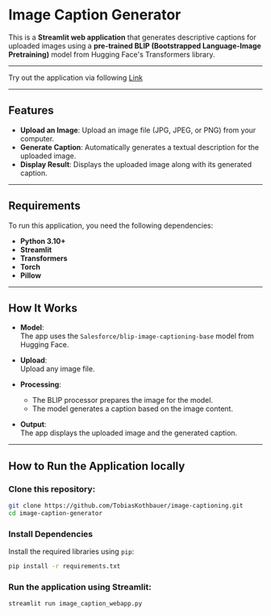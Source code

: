 # Image Caption Generator

This is a **Streamlit web application** that generates descriptive captions for uploaded images using a **pre-trained BLIP (Bootstrapped Language-Image Pretraining)** model from Hugging Face's Transformers library.

---

Try out the application via following [Link](https://tobiaskothbauer-image-captioning-image-caption-webapp-qfxfbr.streamlit.app/)

---

## Features

- **Upload an Image**: Upload an image file (JPG, JPEG, or PNG) from your computer.
- **Generate Caption**: Automatically generates a textual description for the uploaded image.
- **Display Result**: Displays the uploaded image along with its generated caption.

---

## Requirements

To run this application, you need the following dependencies:

- **Python 3.10+**
- **Streamlit**
- **Transformers**
- **Torch**
- **Pillow**

---

## How It Works

- **Model**:  
  The app uses the `Salesforce/blip-image-captioning-base` model from Hugging Face.

- **Upload**:  
  Upload any image file.

- **Processing**:  
  - The BLIP processor prepares the image for the model.  
  - The model generates a caption based on the image content.

- **Output**:  
  The app displays the uploaded image and the generated caption.

---

## How to Run the Application locally

### Clone this repository:

```bash
git clone https://github.com/TobiasKothbauer/image-captioning.git
cd image-caption-generator
```
### Install Dependencies

Install the required libraries using `pip`:

```bash
pip install -r requirements.txt
```

### Run the application using Streamlit:
```bash
streamlit run image_caption_webapp.py
```

